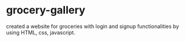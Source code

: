 # grocery-gallery
created a website for groceries with login and signup functionalities by using HTML, css, javascript.
